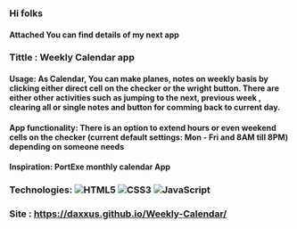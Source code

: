 ### Hi folks

#### Attached You can find details of my next app

### Tittle : Weekly Calendar app

#### Usage: As Calendar, You can make planes, notes on weekly basis by clicking either direct cell on the checker or the wright button. There are either other activities such as jumping to the next, previous week , clearing all or single notes and button for comming back to current day.

#### App functionality: There is an option to extend hours or even weekend cells on the checker (current default settings: Mon - Fri and 8AM till 8PM) depending on someone needs

#### Inspiration: PortExe monthly calendar App

### Technologies: ![HTML5](https://img.shields.io/badge/html5-%23E34F26.svg?style=for-the-badge&logo=html5&logoColor=white) ![CSS3](https://img.shields.io/badge/css3-%231572B6.svg?style=for-the-badge&logo=css3&logoColor=white) ![JavaScript](https://img.shields.io/badge/javascript-%23323330.svg?style=for-the-badge&logo=javascript&logoColor=%23F7DF1E)

### Site : https://daxxus.github.io/Weekly-Calendar/
